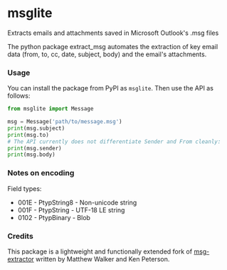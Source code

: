 # msglite

Extracts emails and attachments saved in Microsoft Outlook's .msg files

The python package extract_msg automates the extraction of key email
data (from, to, cc, date, subject, body) and the email's attachments.

### Usage

You can install the package from PyPI as `msglite`. Then use the API
as follows:

```python
from msglite import Message

msg = Message('path/to/message.msg')
print(msg.subject)
print(msg.to)
# The API currently does not differentiate Sender and From cleanly:
print(msg.sender)
print(msg.body)
```

### Notes on encoding 

Field types:

* 001E - PtypString8 - Non-unicode string
* 001F - PtypString - UTF-18 LE string
* 0102 - PtypBinary - Blob

### Credits

This package is a lightweight and functionally extended fork of [msg-extractor](https://github.com/mattgwwalker/msg-extractor) written by Matthew Walker and Ken Peterson.